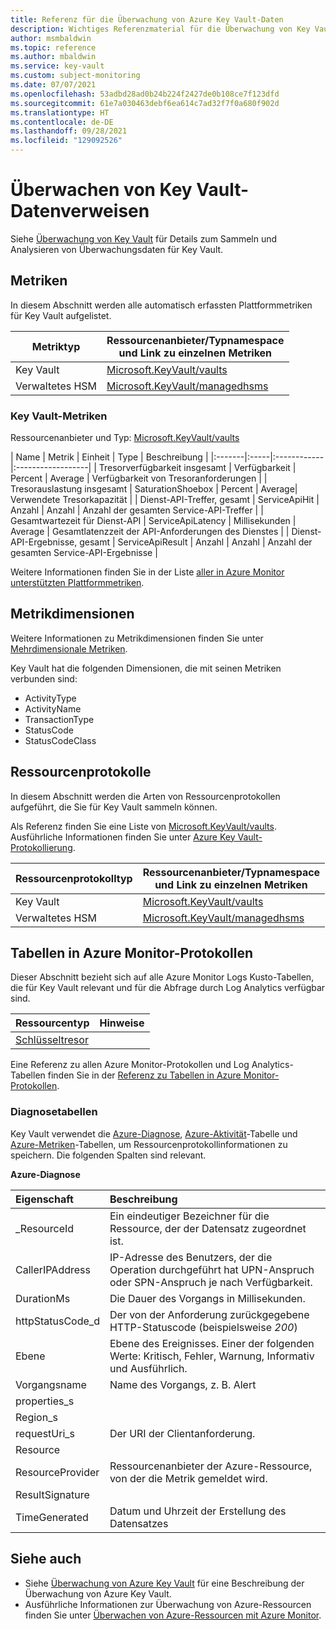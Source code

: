 ```yaml
---
title: Referenz für die Überwachung von Azure Key Vault-Daten
description: Wichtiges Referenzmaterial für die Überwachung von Key Vault
author: msmbaldwin
ms.topic: reference
ms.author: mbaldwin
ms.service: key-vault
ms.custom: subject-monitoring
ms.date: 07/07/2021
ms.openlocfilehash: 53adbd28ad0b24b224f2427de0b108ce7f123dfd
ms.sourcegitcommit: 61e7a030463debf6ea614c7ad32f7f0a680f902d
ms.translationtype: HT
ms.contentlocale: de-DE
ms.lasthandoff: 09/28/2021
ms.locfileid: "129092526"
---
```

# <a name="monitoring-key-vault-data-reference"></a>Überwachen von Key Vault-Datenverweisen

Siehe [Überwachung von Key Vault](monitor-key-vault.md) für Details zum Sammeln und Analysieren von Überwachungsdaten für Key Vault.

## <a name="metrics"></a>Metriken


In diesem Abschnitt werden alle automatisch erfassten Plattformmetriken für Key Vault aufgelistet.  

|Metriktyp | Ressourcenanbieter/Typnamespace<br/> und Link zu einzelnen Metriken |
|-------|-----|
| Key Vault | [Microsoft.KeyVault/vaults](/azure-monitor/essentials/metrics-supported#microsoftkeyvaultvaults) |
| Verwaltetes HSM | [Microsoft.KeyVault/managedhsms](/azure-monitor/platform/resource-logs-categories.#microsoftkeyvaultmanagedhsms) 

### <a name="key-vault-metrics"></a>Key Vault-Metriken

Ressourcenanbieter und Typ: [Microsoft.KeyVault/vaults](/azure-monitor/essentials/metrics-supported#microsoftkeyvaultvaults)

| Name | Metrik | Einheit | Type | Beschreibung |
|:-------|:-----|:------------|:------------------|
| Tresorverfügbarkeit insgesamt | Verfügbarkeit      | Percent    | Average | Verfügbarkeit von Tresoranforderungen            | 
| Tresorauslastung insgesamt | SaturationShoebox | Percent | Average| Verwendete Tresorkapazität | 
| Dienst-API-Treffer, gesamt | ServiceApiHit | Anzahl | Anzahl | Anzahl der gesamten Service-API-Treffer |
| Gesamtwartezeit für Dienst-API | ServiceApiLatency | Millisekunden | Average | Gesamtlatenzzeit der API-Anforderungen des Dienstes |
| Dienst-API-Ergebnisse, gesamt | ServiceApiResult | Anzahl | Anzahl | Anzahl der gesamten Service-API-Ergebnisse |

Weitere Informationen finden Sie in der Liste [aller in Azure Monitor unterstützten Plattformmetriken](/azure-monitor/platform/metrics-supported).

## <a name="metric-dimensions"></a>Metrikdimensionen

Weitere Informationen zu Metrikdimensionen finden Sie unter [Mehrdimensionale Metriken](/azure-monitor/platform/data-platform-metrics#multi-dimensional-metrics).

Key Vault hat die folgenden Dimensionen, die mit seinen Metriken verbunden sind:

- ActivityType
- ActivityName
- TransactionType
- StatusCode
- StatusCodeClass

## <a name="resource-logs"></a>Ressourcenprotokolle

In diesem Abschnitt werden die Arten von Ressourcenprotokollen aufgeführt, die Sie für Key Vault sammeln können.

Als Referenz finden Sie eine Liste von [Microsoft.KeyVault/vaults](/azure-monitor/essentials/resource-logs-categories#microsoftkeyvaultvaults).  Ausführliche Informationen finden Sie unter [Azure Key Vault-Protokollierung](logging.md).

|Ressourcenprotokolltyp | Ressourcenanbieter/Typnamespace<br/> und Link zu einzelnen Metriken |
|-------|-----|
| Key Vault | [Microsoft.KeyVault/vaults](/azure-monitor/essentials/resource-logs-categories#microsoftkeyvaultmanagedhsms) |
| Verwaltetes HSM | [Microsoft.KeyVault/managedhsms](/azure-monitor/essentials/resource-logs-categories#microsoftkeyvaultvaults) 

## <a name="azure-monitor-logs-tables"></a>Tabellen in Azure Monitor-Protokollen

Dieser Abschnitt bezieht sich auf alle Azure Monitor Logs Kusto-Tabellen, die für Key Vault relevant und für die Abfrage durch Log Analytics verfügbar sind. 

|Ressourcentyp | Hinweise |
|-------|-----|
| [Schlüsseltresor](/azure/azure-monitor/reference/tables/tables-resourcetype#key-vaults) | |

Eine Referenz zu allen Azure Monitor-Protokollen und Log Analytics-Tabellen finden Sie in der [Referenz zu Tabellen in Azure Monitor-Protokollen](/azure-monitor/reference/tables/tables-resourcetype).

### <a name="diagnostics-tables"></a>Diagnosetabellen

Key Vault verwendet die [Azure-Diagnose](/azure-monitor/reference/tables/azurediagnostics), [Azure-Aktivität](/azure-monitor/reference/tables/azureactivity)-Tabelle und [Azure-Metriken](/azure-monitor/reference/tables/azuremetrics)-Tabellen, um Ressourcenprotokollinformationen zu speichern. Die folgenden Spalten sind relevant.

**Azure-Diagnose**

| Eigenschaft | Beschreibung |
|:--- |:---|
| _ResourceId | Ein eindeutiger Bezeichner für die Ressource, der der Datensatz zugeordnet ist. |
| CallerIPAddress | IP-Adresse des Benutzers, der die Operation durchgeführt hat UPN-Anspruch oder SPN-Anspruch je nach Verfügbarkeit. |
| DurationMs | Die Dauer des Vorgangs in Millisekunden. |
| httpStatusCode_d | Der von der Anforderung zurückgegebene HTTP-Statuscode (beispielsweise *200*) |
| Ebene | Ebene des Ereignisses. Einer der folgenden Werte: Kritisch, Fehler, Warnung, Informativ und Ausführlich. |
| Vorgangsname | Name des Vorgangs, z. B. Alert |
| properties_s |  |
| Region_s | |
| requestUri_s | Der URI der Clientanforderung. |
| Resource | |
| ResourceProvider | Ressourcenanbieter der Azure-Ressource, von der die Metrik gemeldet wird. |
| ResultSignature | |
| TimeGenerated | Datum und Uhrzeit der Erstellung des Datensatzes |

## <a name="see-also"></a>Siehe auch

- Siehe [Überwachung von Azure Key Vault](monitor-key-vault.md) für eine Beschreibung der Überwachung von Azure Key Vault.
- Ausführliche Informationen zur Überwachung von Azure-Ressourcen finden Sie unter [Überwachen von Azure-Ressourcen mit Azure Monitor](/azure/azure-monitor/insights/monitor-azure-resources).

